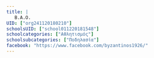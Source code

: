 ```yaml
---
title: |
   Β.Α.Ο.
UID: ["org241120180210"]
schoolsUID: ["school011220181548"]
schoolcategories: ["Αθλητισμός"]
schoolsubcategories: ["Ποδηλασία"]
facebook: "https://www.facebook.com/byzantinos1926/"
---
```


